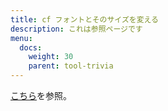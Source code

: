 ```yaml
---
title: cf フォントとそのサイズを変える
description: これは参照ページです
menu:
  docs:
    weight: 30
    parent: tool-trivia
---
```


[こちら](https://docs.thedesk.top/settings/system/font)を参照。